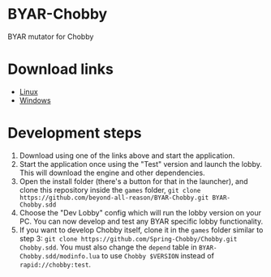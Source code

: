 # BYAR-Chobby

BYAR mutator for Chobby

# Download links

- [Linux](https://spring-launcher.ams3.digitaloceanspaces.com/beyond-all-reason/BYAR-Chobby/Beyond%20All%20Reason.AppImage)
- [Windows](https://spring-launcher.ams3.digitaloceanspaces.com/beyond-all-reason/BYAR-Chobby/Beyond%20All%20Reason.exe)

# Development steps

1. Download using one of the links above and start the application.
2. Start the application once using the "Test" version and launch the lobby. This will download the engine and other dependencies.
3. Open the install folder (there's a button for that in the launcher), and clone this repository inside the `games` folder, `git clone https://github.com/beyond-all-reason/BYAR-Chobby.git BYAR-Chobby.sdd`
4. Choose the "Dev Lobby" config which will run the lobby version on your PC. You can now develop and test any BYAR specific lobby functionality.
5. If you want to develop Chobby itself, clone it in the `games` folder similar to step 3: `git clone https://github.com/Spring-Chobby/Chobby.git Chobby.sdd`. You must also change the `depend` table in `BYAR-Chobby.sdd/modinfo.lua` to use `Chobby $VERSION` instead of `rapid://chobby:test`.
